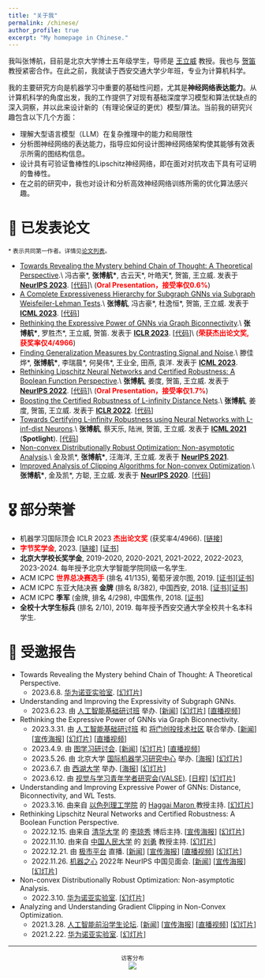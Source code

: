 ```yaml
---
title: "关于我"
permalink: /chinese/
author_profile: true
excerpt: "My homepage in Chinese."
---
```


我叫张博航，目前是北京大学博士五年级学生，导师是 [王立威](http://www.liweiwang-pku.com/) 教授。我也与 [贺笛](dihe-pku.github.io/) 教授紧密合作。在此之前，我就读于西安交通大学少年班，专业为计算机科学。

我的主要研究方向是机器学习中重要的基础性问题，尤其是**神经网络表达能力**。从计算机科学的角度出发，我的工作提供了对现有基础深度学习模型和算法优缺点的深入洞察，并以此来设计新的（有理论保证的更优）模型/算法。当前我的研究兴趣包含以下几个方面：

* 理解大型语言模型（LLM）在复杂推理中的能力和局限性
* 分析图神经网络的表达能力，指导应如何设计图神经网络架构使其能够有效表示所需的图结构信息。
* 设计具有可验证鲁棒性的Lipschitz神经网络，即在面对对抗攻击下具有可证明的鲁棒性。
* 在之前的研究中，我也对设计和分析高效神经网络训练所需的优化算法感兴趣。


📝 已发表论文
======
<sub>\* 表示共同第一作者。详情见[论文列表](/publications/)。</sub>

* [Towards Revealing the Mystery behind Chain of Thought: A Theoretical Perspective](https://arxiv.org/abs/2305.15408).\\
冯古豪\*, **张博航\***, 古云天\*, 叶皓天\*, 贺笛, 王立威. 发表于 [**NeurIPS 2023**](https://nips.cc//Conferences/2023). \[[代码](https://github.com/guyuntian/CoT\_benchmark)\]\\
(**<font color=red>Oral Presentation，接受率仅0.6%</font>**)
* [A Complete Expressiveness Hierarchy for Subgraph GNNs via Subgraph Weisfeiler-Lehman Tests](https://arxiv.org/abs/2302.07090).\\
**张博航**, 冯古豪\*, 杜逸恒\*, 贺笛, 王立威. 发表于 [**ICML 2023**](https://icml.cc//Conferences/2023). \[[代码](https://github.com/subgraph23/SWL)\]
* [Rethinking the Expressive Power of GNNs via Graph Biconnectivity](https://arxiv.org/abs/2301.09505).\\
**张博航\***, 罗胜杰\*, 王立威, 贺笛. 发表于 [**ICLR 2023**](https://iclr.cc//Conferences/2023). \[[代码](https://github.com/lsj2408/Graphormer-GD)\]\\
(**<font color=red>荣获杰出论文奖, 获奖率仅4/4966</font>**)
* [Finding Generalization Measures by Contrasting Signal and Noise](https://proceedings.mlr.press/v202/teng23a/teng23a.pdf).\\
滕佳烨\*, **张博航\***, 李瑞晨\*, 何昊伟\*, 王业全, 田燕, 袁洋. 发表于 [**ICML 2023**](https://icml.cc//Conferences/2023).
* [Rethinking Lipschitz Neural Networks and Certified Robustness: A Boolean Function Perspective](https://arxiv.org/abs/2210.01787).\\
**张博航**, 姜度, 贺笛, 王立威. 发表于 [**NeurIPS 2022**](https://nips.cc/Conferences/2022). \[[代码](https://github.com/zbh2047/SortNet)\]\\
(**<font color=red>Oral Presentation，接受率仅1.7%</font>**)
* [Boosting the Certified Robustness of L-infinity Distance Nets](https://arxiv.org/abs/2110.06850).\\
**张博航**, 姜度, 贺笛, 王立威. 发表于 [**ICLR 2022**](https://iclr.cc/Conferences/2022). \[[代码](https://github.com/zbh2047/L_inf-dist-net-v2)\]
* [Towards Certifying L-infinity Robustness using Neural Networks with L-inf-dist Neurons](https://arxiv.org/abs/2102.05363).\\
**张博航**, 蔡天乐, 陆洲, 贺笛, 王立威. 发表于 [**ICML 2021**](https://icml.cc/Conferences/2021)  (**Spotlight**). \[[代码](https://github.com/zbh2047/L_inf-dist-net)\]
* [Non-convex Distributionally Robust Optimization: Non-asymptotic Analysis](https://arxiv.org/abs/2110.12459).\\
金及凯\*, **张博航\***, 汪海洋, 王立威. 发表于 [**NeurIPS 2021**](https://nips.cc/Conferences/2021).
* [Improved Analysis of Clipping Algorithms for Non-convex Optimization](https://arxiv.org/abs/2010.02519).\\
**张博航\***, 金及凯\*, 方聪, 王立威. 发表于 [**NeurIPS 2020**](https://nips.cc/Conferences/2020). \[[代码](https://github.com/zbh2047/clipping-algorithms)\]

🎖 部分荣誉
======
* 机器学习国际顶会 ICLR 2023 **<font color=red>杰出论文奖</font>** (获奖率4/4966). \[[链接](https://blog.iclr.cc/2023/03/21/announcing-the-iclr-2023-outstanding-paper-award-recipients/)\] 
* **<font color=red>字节奖学金</font>**, 2023.  \[[链接](https://ur.bytedance.com/scholarship)\] \[[证书](/files/bytedance_scholarship.jpg)\]
* **北京大学校长奖学金**, 2019-2020, 2020-2021, 2021-2022, 2022-2023, 2023-2024. 每年授予北京大学智能学院同级一名学生.
* ACM ICPC **<font color=red>世界总决赛选手</font>** (排名 41/135), 葡萄牙波尔图, 2019. \[[证书](/files/WorldFinalCertificate.pdf)\]\[[证书](/files/WorldFinalCertificateIndividual.pdf)\]
* ACM ICPC 东亚大陆决赛 **金牌** (排名 8/382), 中国西安, 2018. \[[证书](/files/ECFinalCertificateTeam.pdf)\]\[[证书](/files/ECFinalCertificate.pdf)\]
* ACM ICPC **季军** (金牌, 排名 4/298), 中国焦作, 2018. \[[证书](/files/JiaozuoCertificate.pdf)\]
* **全校十大学生标兵** (排名 2/10), 2019. 每年授予西安交通大学全校共十名本科学生.

💬 受邀报告
======
* Towards Revealing the Mystery behind Chain of Thought: A Theoretical Perspective.
  * 2023.6.8. [华为诺亚实验室](https://noahlab.com.hk/#/home). \[[幻灯片](/files/CoT_Slides.pdf)\] 
* Understanding and Improving the Expressivity of Subgraph GNNs.
  * 2023.6.23. 由 [人工智能基础研讨班](https://www.tengjiaye.com/seminar.html) 举办. \[[新闻](https://mp.weixin.qq.com/s/YWJjbyzDPtKdFEDDyPE_NA)\] \[[幻灯片](/files/Subgraph_GNN_Slides.pdf)\] \[[直播视频](https://www.bilibili.com/video/BV1gk4y1u722/?spm_id_from=333.999.0.0&vd_source=179a815a9dd528a94cf613842a0ec9f1)\]
* Rethinking the Expressive Power of GNNs via Graph Biconnectivity.
  * 2023.3.31. 由 [人工智能基础研讨班](https://www.tengjiaye.com/seminar.html) 和 [将门创投技术社区](https://www.techbeat.net/) 联合举办. \[[新闻](https://mp.weixin.qq.com/s/3BRwICsdcp_8PI1wAADUJQ)\] \[[宣传海报](/files/Jiangmen.png)\] \[[幻灯片](/files/GNN_Slides_ICLR.pdf)\] \[[直播视频](https://www.bilibili.com/video/BV1WN411N7JY/?spm_id_from=pageDriver&vd_source=179a815a9dd528a94cf613842a0ec9f1)\]
  * 2023.4.9. 由 [图学习研讨会](https://mp.weixin.qq.com/s/Q8Z1iQOJUyC6Tfxq2WIuLg). \[[新闻](https://mp.weixin.qq.com/s/Q8Z1iQOJUyC6Tfxq2WIuLg)\] \[[幻灯片](/files/GNN_Slides_ICLR.pdf)\] \[[直播视频](https://www.bilibili.com/video/BV1X24y1w7zw/?spm_id_from=333.999.0.0&vd_source=179a815a9dd528a94cf613842a0ec9f1)\]
  * 2023.5.26. 由 北京大学 [国际机器学习研究中心](https://cmlr.pku.edu.cn/) 举办. \[[海报](/files/CMLR.jpg)\] [[幻灯片](/files/GNN_Slides_ICLR.pdf)\] 
  * 2023.6.7. 由 [西湖大学](https://en.westlake.edu.cn/) 举办. \[[海报](/files/WestLake.jpg)\] \[[幻灯片](/files/GNN_Slides_ICLR.pdf)\] 
  * 2023.6.12. 由 [视觉与学习青年学者研究会(VALSE)](http://valser.org/). \[[日程](http://valser.org/2023/#/program)\] \[[幻灯片](/files/GNN_VALSE_Slides.pdf)\] 
* Understanding and Improving Expressive Power of GNNs: Distance, Biconnectivity, and WL Tests.
  * 2023.3.16. 由来自 [以色列理工学院](https://vee.technion.ac.il/) 的 [Haggai Maron ](https://haggaim.github.io/) 教授主持. \[[幻灯片](/files/GNN_Slides.pdf)\]
* Rethinking Lipschitz Neural Networks and Certified Robustness: A Boolean Function Perspective.
  * 2022.12.15. 由来自 [清华大学](https://www.tsinghua.edu.cn/en/) 的 [李琼秀](https://sites.google.com/view/qiongxiuli/home) 博后主持. \[[宣传海报](/files/Qiongxiu2022.jpg)\] \[[幻灯片](/files/Lipschitz_Slides.pdf)\]
  * 2022.11.10. 由来自 [中国人民大学](https://www.ruc.edu.cn/en) 的 [刘勇](https://liuyonggsai.github.io/) 教授主持. \[[幻灯片](/files/Lipschitz_Slides.pdf)\]
  * 2022.12.21. 由 [极市平台](https://www.cvmart.net/) 直播. \[[新闻](https://mp.weixin.qq.com/s/njTtGhXAWmG-QGo-owxseQ)\] \[[宣传海报](/files/CVMart22.png)\] \[[直播视频](https://www.bilibili.com/video/BV1FK411q7RK/?spm_id_from=333.999.0.0&vd_source=179a815a9dd528a94cf613842a0ec9f1)\] \[[幻灯片](/files/Lipschitz_Slides.pdf)\]
  * 2022.11.26. [机器之心](https://www.jiqizhixin.com/) 2022年 NeurIPS 中国见面会. \[[新闻](https://mp.weixin.qq.com/s/d47O9EqWFKq5vdnHTi84gA)\] \[[宣传海报](/files/NeurIPS2022Meetup.jfif)\] \[[幻灯片](/files/Lipschitz_Slides.pdf)\]
* Non-convex Distributionally Robust Optimization: Non-asymptotic Analysis.
  * 2022.3.10. [华为诺亚实验室](https://noahlab.com.hk/#/home). \[[幻灯片](/files/DRO_Slides.pdf)\]
* Analyzing and Understanding Gradient Clipping in Non-Convex Optimization.
  * 2021.3.28. [人工智能前沿学生论坛](https://bbs.sffai.com/). \[[新闻](https://mp.weixin.qq.com/s/wYPkPTu31gKHh3TKenTbfQ)\] \[[宣传海报](/files/SFFAI2021.png)\]  \[[直播视频](https://www.bilibili.com/video/BV1ir4y117Z8/?spm_id_from=333.337.search-card.all.click&vd_source=179a815a9dd528a94cf613842a0ec9f1)\] \[[幻灯片](/files/Clipping_Slides.pdf)\]
  * 2021.2.22. [华为诺亚实验室](https://noahlab.com.hk/#/home). \[[幻灯片](/files/Clipping_Slides.pdf)\]

---
<center><sub>访客分布 </sub></center>

<center>
<a href='https://clustrmaps.com/site/1bnbv'  title='Visit tracker'><img src='//clustrmaps.com/map_v2.png?cl=6e799f&w=600&t=tt&d=g5Aslr0Ib3K9apqhyZbqykrtT9i1UzDxN64dEOprFLE&co=ffffff&ct=202020'/></a>
</center>
